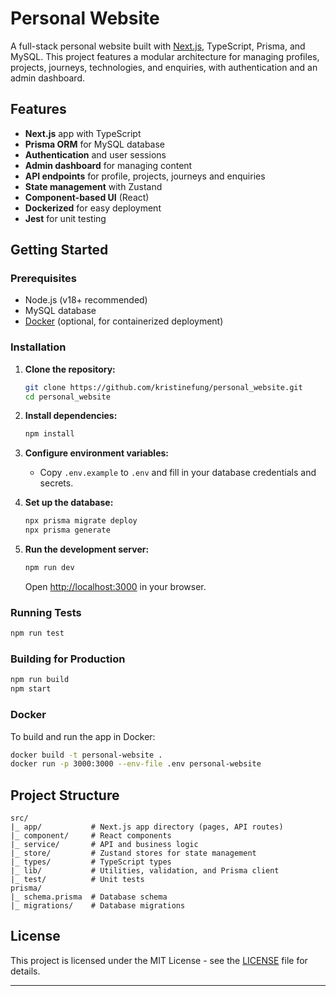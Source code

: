 # Personal Website

A full-stack personal website built with [Next.js](https://nextjs.org), TypeScript, Prisma, and MySQL. This project features a modular architecture for managing profiles, projects, journeys, technologies, and enquiries, with authentication and an admin dashboard.

## Features

- **Next.js** app with TypeScript
- **Prisma ORM** for MySQL database
- **Authentication** and user sessions
- **Admin dashboard** for managing content
- **API endpoints** for profile, projects, journeys and enquiries
- **State management** with Zustand
- **Component-based UI** (React)
- **Dockerized** for easy deployment
- **Jest** for unit testing

## Getting Started

### Prerequisites

- Node.js (v18+ recommended)
- MySQL database
- [Docker](https://www.docker.com/) (optional, for containerized deployment)

### Installation

1. **Clone the repository:**
   ```bash
   git clone https://github.com/kristinefung/personal_website.git
   cd personal_website
   ```

2. **Install dependencies:**
   ```bash
   npm install
   ```

3. **Configure environment variables:**
   - Copy `.env.example` to `.env` and fill in your database credentials and secrets.

4. **Set up the database:**
   ```bash
   npx prisma migrate deploy
   npx prisma generate
   ```

5. **Run the development server:**
   ```bash
   npm run dev
   ```
   Open [http://localhost:3000](http://localhost:3000) in your browser.

### Running Tests

```bash
npm run test
```

### Building for Production

```bash
npm run build
npm start
```

### Docker

To build and run the app in Docker:
```bash
docker build -t personal-website .
docker run -p 3000:3000 --env-file .env personal-website
```

## Project Structure

```
src/
|_ app/           # Next.js app directory (pages, API routes)
|_ component/     # React components
|_ service/       # API and business logic
|_ store/         # Zustand stores for state management
|_ types/         # TypeScript types
|_ lib/           # Utilities, validation, and Prisma client
|_ test/          # Unit tests
prisma/
|_ schema.prisma  # Database schema
|_ migrations/    # Database migrations
```

## License

This project is licensed under the MIT License - see the [LICENSE](LICENSE) file for details.

---

